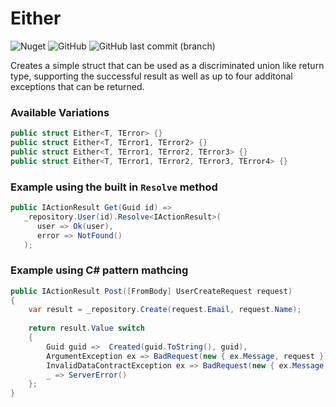 # Either
![Nuget](https://img.shields.io/nuget/v/Option.Either?style=flat-square)
![GitHub](https://img.shields.io/github/license/mroberts91/Either)
![GitHub last commit (branch)](https://img.shields.io/github/last-commit/mroberts91/Either/master)

Creates a simple struct that can be used as a discriminated union like return type, supporting the successful result as well as up to four additonal exceptions that can be returned.

### Available Variations
```C#
public struct Either<T, TError> {}
public struct Either<T, TError1, TError2> {}
public struct Either<T, TError1, TError2, TError3> {}
public struct Either<T, TError1, TError2, TError3, TError4> {}
```

### Example using the built in ```Resolve``` method
```C#
public IActionResult Get(Guid id) => 
   _repository.User(id).Resolve<IActionResult>(
      user => Ok(user),
      error => NotFound()
   );
```
### Example using C# pattern mathcing
```C#
public IActionResult Post([FromBody] UserCreateRequest request)
{
    var result = _repository.Create(request.Email, request.Name);
            
    return result.Value switch
    {
        Guid guid =>  Created(guid.ToString(), guid),
        ArgumentException ex => BadRequest(new { ex.Message, request }),
        InvalidDataContractException ex => BadRequest(new { ex.Message, request }),
        _ => ServerError()
    };
}
```

```
